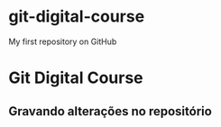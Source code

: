 # git-digital-course
My first repository on GitHub

# Git Digital Course

## Gravando alterações no repositório